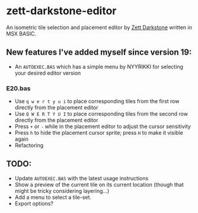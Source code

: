 # zett-darkstone-editor
An isometric tile selection and placement editor by [Zett Darkstone](https://darkstone.nl) written in MSX BASIC.

## New features I've added myself since version 19:
* An `AUTOEXEC.BAS` which has a simple menu by NYYRIKKI for selecting your desired editor version

### E20.bas
* Use `q w e r t y u i` to place corresponding tiles from the first row directly from the placement editor
* Use `Q W E R T Y U I` to place corresponding tiles from the second row directly from the placement editor
* Press `+` or `-` while in the placement editor to adjust the cursor sensitivity
* Press `h` to hide the placement cursor sprite; press `H` to make it visible again
* Refactoring

## TODO:
* Update `AUTOEXEC.BAS` with the latest usage instructions
* Show a preview of the current tile on its current location (though that might be tricky considering layering...)
* Add a menu to select a tile-set.
* Export options?
